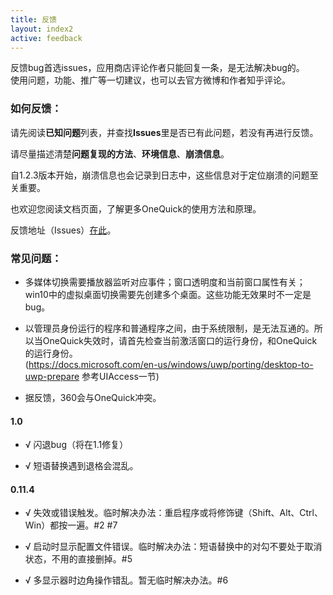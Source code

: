 ```yaml
---
title: 反馈
layout: index2
active: feedback
---
```


反馈bug首选issues，应用商店评论作者只能回复一条，是无法解决bug的。  
使用问题，功能、推广等一切建议，也可以去官方微博和作者知乎评论。


### 如何反馈：

请先阅读**已知问题**列表，并查找**Issues**里是否已有此问题，若没有再进行反馈。

请尽量描述清楚**问题复现的方法**、**环境信息**、**崩溃信息**。  

自1.2.3版本开始，崩溃信息也会记录到日志中，这些信息对于定位崩溃的问题至关重要。  

也欢迎您阅读文档页面，了解更多OneQuick的使用方法和原理。

反馈地址（Issues）<a href="https://github.com/OneQuick/OneQuick.net/issues" target="_blank">在此</a>。

### 常见问题：

- 多媒体切换需要播放器监听对应事件；窗口透明度和当前窗口属性有关；win10中的虚拟桌面切换需要先创建多个桌面。这些功能无效果时不一定是bug。

- 以管理员身份运行的程序和普通程序之间，由于系统限制，是无法互通的。所以当OneQuick失效时，请首先检查当前激活窗口的运行身份，和OneQuick的运行身份。  
(https://docs.microsoft.com/en-us/windows/uwp/porting/desktop-to-uwp-prepare 参考UIAccess一节)

- 据反馈，360会与OneQuick冲突。

#### 1.0

 - √ 闪退bug（将在1.1修复）

 - √ 短语替换遇到退格会混乱。


#### 0.11.4

- √ 失效或错误触发。临时解决办法：重启程序或将修饰键（Shift、Alt、Ctrl、Win）都按一遍。#2 #7

- √ 启动时显示配置文件错误。临时解决办法：短语替换中的对勾不要处于取消状态，不用的直接删掉。#5

- √ 多显示器时边角操作错乱。暂无临时解决办法。#6
